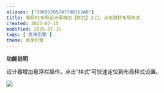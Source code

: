 ```yaml
---
aliases: ["1969320574774815248"]
title: 简易PC布局设计器增加【样式】入口，点击跳转布局样式
created: 2025-07-15
modified: 2025-07-15
tags: ['表单引擎']
theme: 表单引擎
---
```


**功能说明**

设计器增加悬浮栏操作，点击“样式”可快速定位到布局样式设置。

![](f38ec4c061de65e162f255ae5bb6310d.jpg)